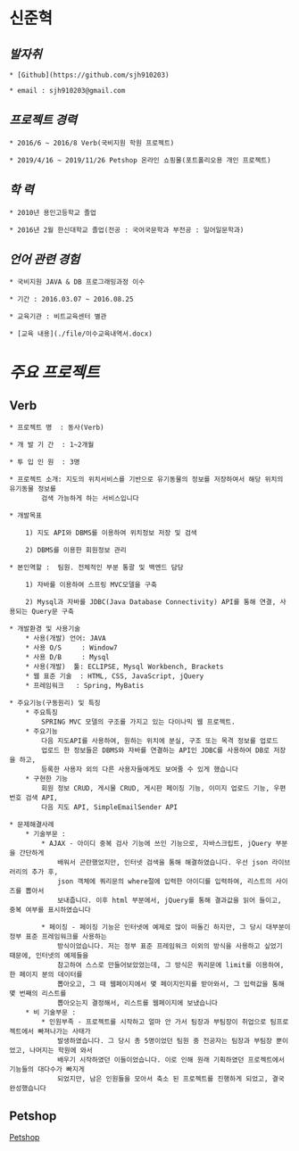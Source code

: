 # 신준혁

## *발자취*
  
	* [Github](https://github.com/sjh910203)
  
	* email : sjh910203@gmail.com

## *프로젝트 경력*
  
	* 2016/6 ~ 2016/8 Verb(국비지원 학원 프로젝트)
  
	* 2019/4/16 ~ 2019/11/26 Petshop 온라인 쇼핑몰(포트폴리오용 개인 프로젝트)
  
## *학 력*
  	
	* 2010년 용인고등학교 졸업
	
	* 2016년 2월 한신대학교 졸업(전공 : 국어국문학과 부전공 : 일어일문학과)
  
## *언어 관련 경험*

	* 국비지원 JAVA & DB 프로그래밍과정 이수

  	* 기간 : 2016.03.07 ~ 2016.08.25 
	
	* 교육기관 : 비트교육센터 별관
	
	* [교육 내용](./file/이수교육내역서.docx)
	
	
# *주요 프로젝트*

## Verb

	* 프로젝트 명  : 동사(Verb)

	* 개 발 기 간  : 1~2개월

	* 투 입 인 원  : 3명

	* 프로젝트 소개: 지도의 위치서비스를 기반으로 유기동물의 정보를 저장하여서 해당 위치의 유기동물 정보를 
			검색 가능하게 하는 서비스입니다

	* 개발목표 

		1) 지도 API와 DBMS를 이용하여 위치정보 저장 및 검색
	
		2) DBMS를 이용한 회원정보 관리
	
	* 본인역할 :  팀원. 전체적인 부분 통괄 및 백엔드 담당
	
		1) 자바를 이용하여 스프링 MVC모델을 구축
	
		2) Mysql과 자바를 JDBC(Java Database Connectivity) API를 통해 연결, 사용되는 Query문 구축
	
	* 개발환경 및 사용기술
		* 사용(개발) 언어: JAVA
		* 사용 O/S     : Window7
		* 사용 D/B     : Mysql
		* 사용(개발)  툴: ECLIPSE, Mysql Workbench, Brackets
		* 웹 표준 기술  : HTML, CSS, JavaScript, jQuery
		* 프레임워크   : Spring, MyBatis

	* 주요기능(구동원리) 및 특징
		* 주요특징 
			SPRING MVC 모델의 구조를 가지고 있는 다이나믹 웹 프로젝트.
		* 주요기능
			다음 지도API를 사용하여, 원하는 위치에 분실, 구조 또는 목격 정보를 업로드
			업로드 한 정보들은 DBMS와 자바를 연결하는 API인 JDBC를 사용하여 DB로 저장을 하고, 
			등록한 사용자 외의 다른 사용자들에게도 보여줄 수 있게 했습니다
		* 구현한 기능 
			회원 정보 CRUD, 게시물 CRUD, 게시판 페이징 기능, 이미지 업로드 기능, 우편번호 검색 API,  
			다음 지도 API, SimpleEmailSender API

	* 문제해결사례
		* 기술부문 :
			* AJAX - 아이디 중복 검사 기능에 쓰인 기능으로, 자바스크립트, jQuery 부분을 간단하게  
				배워서 곤란했었지만, 인터넷 검색을 통해 해결하였습니다. 우선 json 라이브러리의 추가 후,  
				json 객체에 쿼리문의 where절에 입력한 아이디를 입력하여, 리스트의 사이즈를 뽑아서 
				보내줍니다. 이후 html 부분에서, jQuery를 통해 결과값을 읽어 들이고, 중복 여부를 표시하였습니다
				
			* 페이징 - 페이징 기능은 인터넷에 예제로 많이 떠돌긴 하지만, 그 당시 대부분이 정부 표준 프레임워크를 사용하는 
				방식이었습니다. 저는 정부 표준 프레임워크 이외의 방식을 사용하고 싶었기 때문에, 인터넷의 예제들을 
				참고하여 스스로 만들어보았었는데, 그 방식은 쿼리문에 limit를 이용하여, 한 페이지 분의 데이터를 
				뽑아오고, 그 때 웹페이지에서 몇 페이지인지를 받아와서, 그 입력값을 통해 몇 번째의 리스트를 
				뽑아오는지 결정해서, 리스트를 웹페이지에 보냈습니다
		* 비 기술부문 :
			* 인원부족 - 프로젝트를 시작하고 얼마 안 가서 팀장과 부팀장이 취업으로 팀프로젝트에서 빠져나가는 사태가 
				발생하였습니다. 그 당시 총 5명이었던 팀원 중 전공자는 팀장과 부팀장 뿐이었고, 나머지는 학원에 와서 
				배우기 시작하였던 이들이었습니다. 이로 인해 원래 기획하였던 프로젝트에서 기능들의 대다수가 빠지게 
				되었지만, 남은 인원들을 모아서 축소 된 프로젝트를 진행하게 되었고, 결국 완성했습니다
				
## Petshop

[Petshop](http://www.petshopsjh910203.site)


